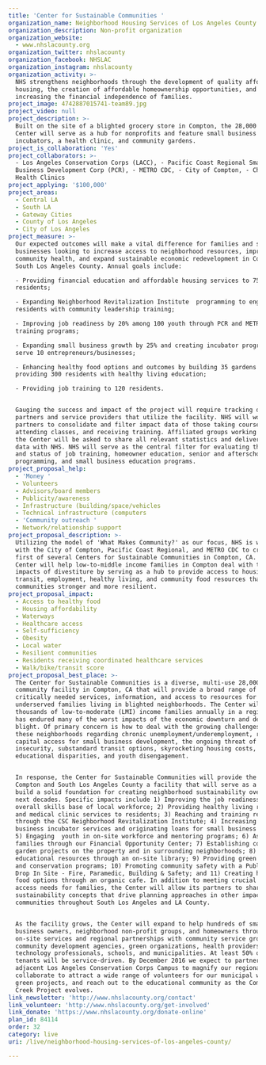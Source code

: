 ```yaml
---
title: 'Center for Sustainable Communities '
organization_name: Neighborhood Housing Services of Los Angeles County
organization_description: Non-profit organization
organization_website:
  - www.nhslacounty.org
organization_twitter: nhslacounty
organization_facebook: NHSLAC
organization_instagram: nhslacounty
organization_activity: >-
  NHS strengthens neighborhoods through the development of quality affordable
  housing, the creation of affordable homeownership opportunities, and
  increasing the financial independence of families.
project_image: 4742887015741-team89.jpg
project_video: null
project_description: >-
  Built on the site of a blighted grocery store in Compton, the 28,000 sq ft
  Center will serve as a hub for nonprofits and feature small business
  incubators, a health clinic, and community gardens.
project_is_collaboration: 'Yes'
project_collaborators: >-
  - Los Angeles Conservation Corps (LACC), - Pacific Coast Regional Small
  Business Development Corp (PCR), - METRO CDC, - City of Compton, - Christian
  Health Clinics
project_applying: '$100,000'
project_areas:
  - Central LA
  - South LA
  - Gateway Cities
  - County of Los Angeles
  - City of Los Angeles
project_measure: >-
  Our expected outcomes will make a vital difference for families and small
  businesses looking to increase access to neighborhood resources, improve
  community health, and expand sustainable economic redevelopment in Compton and
  South Los Angeles County. Annual goals include:

  - Providing financial education and affordable housing services to 750
  residents; 

  - Expanding Neighborhood Revitalization Institute  programming to engage 150
  residents with community leadership training; 

  - Improving job readiness by 20% among 100 youth through PCR and METRO CDC job
  training programs; 

  - Expanding small business growth by 25% and creating incubator programs to
  serve 10 entrepreneurs/businesses; 

  - Enhancing healthy food options and outcomes by building 35 gardens and
  providing 300 residents with healthy living education;

  - Providing job training to 120 residents. 


  Gauging the success and impact of the project will require tracking data among
  partners and service providers that utilize the facility. NHS will work with
  partners to consolidate and filter impact data of those taking courses,
  attending classes, and receiving training. Affiliated groups working through
  the Center will be asked to share all relevant statistics and deliverables
  data with NHS. NHS will serve as the central filter for evaluating the impacts
  and status of job training, homeowner education, senior and afterschool
  programming, and small business education programs.
project_proposal_help:
  - 'Money '
  - Volunteers
  - Advisors/board members
  - Publicity/awareness
  - Infrastructure (building/space/vehicles
  - Technical infrastructure (computers
  - 'Community outreach '
  - Network/relationship support
project_proposal_description: >-
  Utilizing the model of 'What Makes Community?' as our focus, NHS is working
  with the City of Compton, Pacific Coast Regional, and METRO CDC to create the
  first of several Centers for Sustainable Communities in Compton, CA. The
  Center will help low-to-middle income families in Compton deal with the
  impacts of divestiture by serving as a hub to provide access to housing,
  transit, employment, healthy living, and community food resources that make
  communities stronger and more resilient.
project_proposal_impact:
  - Access to healthy food
  - Housing affordability
  - Waterways
  - Healthcare access
  - Self-sufficiency
  - Obesity
  - Local water
  - Resilient communities
  - Residents receiving coordinated healthcare services
  - Walk/bike/transit score
project_proposal_best_place: >-
  The Center for Sustainable Communities is a diverse, multi-use 28,000 sq ft
  community facility in Compton, CA that will provide a broad range of
  critically needed services, information, and access to resources for
  underserved families living in blighted neighborhoods. The Center will serve
  thousands of low-to-moderate (LMI) income families annually in a region that
  has endured many of the worst impacts of the economic downturn and decades of
  blight. Of primary concern is how to deal with the growing challenges among
  these neighborhoods regarding chronic unemployment/underemployment, reduced
  capital access for small business development, the ongoing threat of food
  insecurity, substandard transit options, skyrocketing housing costs,
  educational disparities, and youth disengagement. 


  In response, the Center for Sustainable Communities will provide the people of
  Compton and South Los Angeles County a facility that will serve as a hub to
  build a solid foundation for creating neighborhood sustainability over the
  next decades. Specific impacts include 1) Improving the job readiness and
  overall skills base of local workforce; 2) Providing healthy living resources
  and medical clinic services to residents; 3) Reaching and training residents
  through the CSC Neighborhood Revitalization Institute; 4) Increasing access to
  business incubator services and originating loans for small business owners;
  5) Engaging  youth in on-site workforce and mentoring programs; 6) Assisting
  families through our Financial Opportunity Center; 7) Establishing community
  garden projects on the property and in surrounding neighborhoods; 8) Sharing
  educational resources through an on-site library; 9) Providing green education
  and conservation programs; 10) Promoting community safety with a Public Safety
  Drop In Site - Fire, Paramedic, Building & Safety; and 11) Creating healthy
  food options through an organic cafe. In addition to meeting crucial resource
  access needs for families, the Center will allow its partners to share
  sustainability concepts that drive planning approaches in other impacted
  communities throughout South Los Angeles and LA County.


  As the facility grows, the Center will expand to help hundreds of small
  business owners, neighborhood non-profit groups, and homeowners through
  on-site services and regional partnerships with community service groups,
  community development agencies, green organizations, health providers,
  technology professionals, schools, and municipalities. At least 50% of our
  tenants will be service-driven. By December 2016 we expect to partner with the
  adjacent Los Angeles Conservation Corps Campus to magnify our regional impact,
  collaborate to attract a wide range of volunteers for our municipal water and
  green projects, and reach out to the educational community as the Compton
  Creek Project evolves.
link_newsletter: 'http://www.nhslacounty.org/contact'
link_volunteer: 'http://www.nhslacounty.org/get-involved'
link_donate: 'https://www.nhslacounty.org/donate-online'
plan_id: 84114
order: 32
category: live
uri: /live/neighborhood-housing-services-of-los-angeles-county/

---
```

